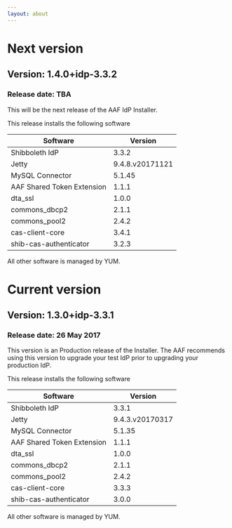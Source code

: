```yaml
---
layout: about
---
```


# Next version

## Version: 1.4.0+idp-3.3.2

### Release date: TBA

This will be the next release of the AAF IdP Installer. 

This release installs the following software

| Software | Version |
| -------- | ------- |
| Shibboleth IdP | 3.3.2 |
| Jetty | 9.4.8.v20171121 |
| MySQL Connector | 5.1.45 |
| AAF Shared Token Extension | 1.1.1 |
| dta_ssl | 1.0.0 |
| commons_dbcp2 | 2.1.1 |
| commons_pool2 | 2.4.2 |
| cas-client-core | 3.4.1 |
| shib-cas-authenticator | 3.2.3 |

All other software is managed by YUM.

# Current version

## Version: 1.3.0+idp-3.3.1

### Release date: 26 May 2017

This version is an Production release of the Installer. The AAF recommends using this version to upgrade your test IdP prior to upgrading your production IdP.

This release installs the following software

| Software | Version |
| -------- | ------- |
| Shibboleth IdP | 3.3.1 |
| Jetty | 9.4.3.v20170317 |
| MySQL Connector  | 5.1.35  |
| AAF Shared Token Extension | 1.1.1 |
| dta_ssl | 1.0.0 |
| commons_dbcp2 | 2.1.1 |
| commons_pool2 | 2.4.2 |
| cas-client-core | 3.3.3 |
| shib-cas-authenticator | 3.0.0 |

All other software is managed by YUM.

